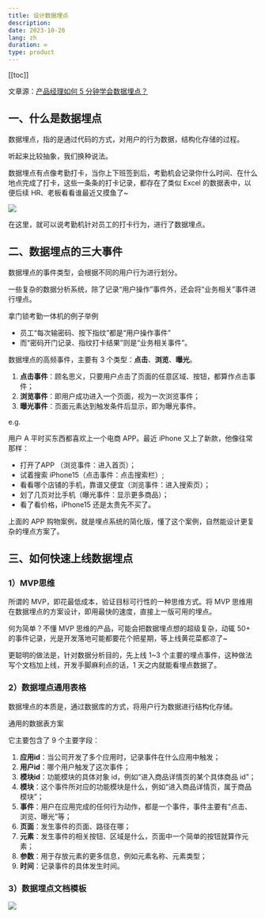 ```yaml
---
title: 设计数据埋点
description: 
date: 2023-10-20
lang: zh
duration: ∞
type: product
---
```

[[toc]]

文章源：[产品经理如何 5 分钟学会数据埋点？](https://www.woshipm.com/share/5922431.html)

## 一、什么是数据埋点

数据埋点，指的是通过代码的方式，对用户的行为数据，结构化存储的过程。

听起来比较抽象，我们换种说法。

数据埋点有点像考勤打卡，当你上下班签到后，考勤机会记录你什么时间、在什么地点完成了打卡，这些一条条的打卡记录，都存在了类似 Excel 的数据表中，以便后续 HR、老板看看谁最近又摸鱼了~

![](https://cdn.jsdelivr.net/gh/senong2000/image/20231020164109.png)

在这里，就可以说考勤机针对员工的打卡行为，进行了数据埋点。

## 二、数据埋点的三大事件

数据埋点的事件类型，会根据不同的用户行为进行划分。

一些复杂的数据分析系统，除了记录“用户操作”事件外，还会将“业务相关”事件进行埋点。

拿门锁考勤一体机的例子举例

- 员工“每次输密码、按下指纹”都是“用户操作事件”
- 而“密码开门记录、指纹打卡结果”则是“业务相关事件”。

数据埋点的高频事件，主要有 3 个类型：**点击**、**浏览**、**曝光**。

1. **点击事件**：顾名思义，只要用户点击了页面的任意区域、按钮，都算作点击事件；
2. **浏览事件**：即用户成功进入一个页面，视为一次浏览事件；
3. **曝光事件**：页面元素达到触发条件后显示，即为曝光事件。

e.g.

用户 A 平时买东西都喜欢上一个电商 APP。最近 iPhone 又上了新款，他像往常那样：

- 打开了APP （浏览事件：进入首页）；
- 试着搜索 iPhone15（点击事件：点击搜索栏）;
- 看看哪个店铺的手机，靠谱又便宜（浏览事件：进入搜索页）；
- 划了几页对比手机（曝光事件：显示更多商品）；
- 看了看价格，iPhone15 还是太贵先不买了。

上面的 APP 购物案例，就是埋点系统的简化版，懂了这个案例，自然能设计更复杂的埋点方案了。

## 三、如何快速上线数据埋点

### 1）MVP思维

所谓的 MVP，即花最低成本，验证目标可行性的一种思维方式。将 MVP 思维用在数据埋点的方案设计，即用最快的速度，直接上一版可用的埋点。

何为简单？不懂 MVP 思维的产品，可能会把数据埋点想的超级复杂，动辄 50+ 的事件记录，光是开发落地可能都要花个把星期，等上线黄花菜都凉了~

更聪明的做法是，针对数据分析目的，先上线 1~3 个主要的埋点事件，这种做法写个文档加上线，开发手脚麻利点的话，1 天之内就能看埋点数据了。

### 2）数据埋点通用表格

数据埋点的本质是，通过数据库的方式，将用户行为数据进行结构化存储。

通用的数据表方案

它主要包含了 9 个主要字段：

1. **应用id**：当公司开发了多个应用时，记录事件在什么应用中触发；
2. **用户id**：哪个用户触发了这次事件；
3. **模块id**：功能模块的具体对象 id，例如“进入商品详情页的某个具体商品 id”；
4. **模块**：这个事件所对应的功能模块是什么，例如“进入商品详情页，属于商品模块”；
5. **事件**：用户在应用完成的任何行为动作，都是一个事件，事件主要有“点击、浏览、曝光”等；
6. **页面**：发生事件的页面、路径在哪；
7. **元素**：发生事件的相关按钮、区域是什么，页面中一个简单的按钮就算作元素；
8. **参数**：用于存放元素的更多信息，例如元素名称、元素类型；
9. **时间**：记录事件的具体发生时间。

### 3）数据埋点文档模板

![](https://cdn.jsdelivr.net/gh/senong2000/image/20231020165346.png)